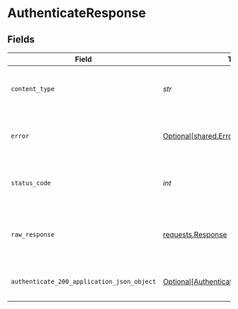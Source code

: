 # AuthenticateResponse


## Fields

| Field                                                                                                 | Type                                                                                                  | Required                                                                                              | Description                                                                                           |
| ----------------------------------------------------------------------------------------------------- | ----------------------------------------------------------------------------------------------------- | ----------------------------------------------------------------------------------------------------- | ----------------------------------------------------------------------------------------------------- |
| `content_type`                                                                                        | *str*                                                                                                 | :heavy_check_mark:                                                                                    | HTTP response content type for this operation                                                         |
| `error`                                                                                               | [Optional[shared.Error]](../../models/shared/error.md)                                                | :heavy_minus_sign:                                                                                    | An unknown error occurred interacting with the API.                                                   |
| `status_code`                                                                                         | *int*                                                                                                 | :heavy_check_mark:                                                                                    | HTTP response status code for this operation                                                          |
| `raw_response`                                                                                        | [requests.Response](https://requests.readthedocs.io/en/latest/api/#requests.Response)                 | :heavy_minus_sign:                                                                                    | Raw HTTP response; suitable for custom response parsing                                               |
| `authenticate_200_application_json_object`                                                            | [Optional[Authenticate200ApplicationJSON]](../../models/operations/authenticate200applicationjson.md) | :heavy_minus_sign:                                                                                    | The api key to use for authenticated endpoints.                                                       |